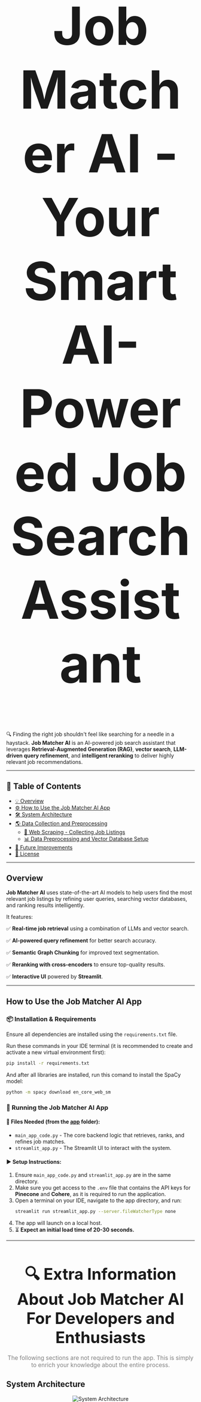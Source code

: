 <h1 align="center" style="font-size: 10em;">Job Matcher AI - Your Smart AI-Powered Job Search Assistant</h1>

🔍 Finding the right job shouldn't feel like searching for a needle in a haystack. **Job Matcher AI** is an AI-powered job search assistant that leverages **Retrieval-Augmented Generation (RAG)**, **vector search**, **LLM-driven query refinement**, and **intelligent reranking** to deliver highly relevant job recommendations.

---


## 📖 Table of Contents

- [💡 Overview](#overview)
- [⚙️ How to Use the Job Matcher AI App](#how-to-use-the-job-matcher-ai-app)
- [🛠️ System Architecture](#system-architecture)
- [🌎 Data Collection and Preprocessing](#data-collection-and-preprocessing)
  - [📡 Web Scraping - Collecting Job Listings](#web-scraping---collecting-job-listings)
  - [📊 Data Preprocessing and Vector Database Setup](#data-preprocessing-and-vector-database-setup)
- [🔮 Future Improvements](#notes--future-improvements)
- [📜 License](#license)

---

## Overview

**Job Matcher AI** uses state-of-the-art AI models to help users find the most relevant job listings by refining user queries, searching vector databases, and ranking results intelligently. 

It features:

✅ **Real-time job retrieval** using a combination of LLMs and vector search.

✅ **AI-powered query refinement** for better search accuracy.

✅ **Semantic Graph Chunking** for improved text segmentation.

✅ **Reranking with cross-encoders** to ensure top-quality results.

✅ **Interactive UI** powered by **Streamlit**.

---

## How to Use the Job Matcher AI App

### 📦 Installation & Requirements
Ensure all dependencies are installed using the `requirements.txt` file.

Run these commands in your IDE terminal (it is recommended to create and activate a new virtual environment first):
```bash
pip install -r requirements.txt
```
And after all libraries are installed, run this comand to install the SpaCy model:
```bash
python -m spacy download en_core_web_sm
```

### 🎯 Running the Job Matcher AI App
#### **📂 Files Needed (from the [app](https://github.com/itamar-shashar/JobMatcher_AI/tree/main/app) folder):**
- `main_app_code.py` - The core backend logic that retrieves, ranks, and refines job matches.
- `streamlit_app.py` - The Streamlit UI to interact with the system.

#### **▶️ Setup Instructions:**
1. Ensure `main_app_code.py` and `streamlit_app.py` are in the same directory.
2. Make sure you get access to the `.env` file that contains the API keys for **Pinecone** and **Cohere**, as it is required to run the application.
3. Open a terminal on your IDE, navigate to the app directory, and run:
   ```bash
   streamlit run streamlit_app.py --server.fileWatcherType none
   ```
4. The app will launch on a local host.
5. ⏳ **Expect an initial load time of 20-30 seconds.**

---
<h1 align="center" style="font-size: 3em; margin-bottom: 20px;">
    🔍 Extra Information About Job Matcher AI For Developers and Enthusiasts
</h1>

<p align="center" style="font-size: 1.1em; color: gray;">
    The following sections are not required to run the app. This is simply to enrich your knowledge about the entire process.
</p>


## System Architecture

<p align="center">
  <img src="https://github.com/user-attachments/assets/0f0750ba-da32-424f-9ee2-e3487c4e6ee0" alt="System Architecture">
</p>

---

## Data Collection and Preprocessing 
### Web Scraping - Collecting Job Listings
#### **📝 Files (from the [web scraping](https://github.com/itamar-shashar/JobMatcher_AI/tree/main/web%20scraping) folder):**
- `indeed_scraper.py` - The job listing scraper.
- `run_scraper.py` - Runs the scraper in a loop every few hours.

#### **🔑 Requirements:**
- Requires **Bright Data** credentials (**USERNAME** and **PASSWORD**). Need to store it in the `.env` file.
- The scraper runs automatically when `run_scraper.py` is executed.

### Data Preprocessing and Vector Database Setup
#### **🔍 Files (from the [preprocessing and pinecone](https://github.com/itamar-shashar/JobMatcher_AI/tree/main/preprocessing%20and%20pinecone) folder:**
- `analys_preprocess_and_vectordb.ipynb` - Jupyter Notebook for:
  - 🛠️ **Data cleaning** and **preprocessing** with **Apache Spark**.
  - 🔡 **Text normalization** and **feature engineering** (e.g., adding education level, filling missing values).
  - 🧩 **Chunking job descriptions** using **Semantic Graph Chunking**.
  - 📦 **Storing job listings in Pinecone Vector DB**.
- `semantic_graph_chunker.py` - Standalone script for **Semantic Graph Chunking**.

#### **⚙️ How to Run:**
- Best run on **Databricks** due to large-scale data processing.
- 📂 The dataset is not included in this repository. You need to either:
  1. **Obtain access** to the preprocessed parquet file.
  2. **Create your own parquet file** containing the following columns:
     - `company`, `title`, `location`, `job_type`, `salary`, `seniority`, `url`, `description`.

    Example for Dataset Structure:
<p align="center">
  <img src="https://github.com/user-attachments/assets/6176bff0-c2ad-4d6f-87ed-59beb4b99f36" alt="Example Dataset" style="width:80%;">>
</p>

- Set the **data directory, Pinecone API key, and index name** in the first cell of the notebook (need to copy from the .env file).
- ⏳ **Running this step takes time, but it is not necessary to use the app**, as the data must already exist in Pinecone.

---

## Notes & Future Improvements
- 🔑 The `.env` file containing API keys is **not included** in this repository and must be obtained separately.
- 📌 The preprocessing step is **not required** to run the app, as the job data is already indexed.
- ⚡ Future work will focus on **optimizing speed**, **improving prompt engineering**, and **scaling the system** to integrate with real-time job boards.

---

## License
This project is intended for educational and research purposes.

💬 For any inquiries, please open an issue or reach out to the contributors.

